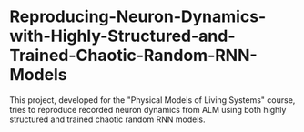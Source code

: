 # Reproducing-Neuron-Dynamics-with-Highly-Structured-and-Trained-Chaotic-Random-RNN-Models
This project, developed for the "Physical Models of Living Systems" course, tries to reproduce recorded neuron dynamics from ALM using both highly structured and trained chaotic random RNN models.
